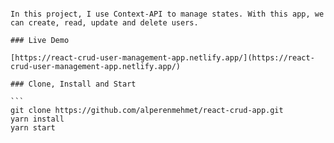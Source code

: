 ````## React CRUD App

In this project, I use Context-API to manage states. With this app, we can create, read, update and delete users.

### Live Demo

[https://react-crud-user-management-app.netlify.app/](https://react-crud-user-management-app.netlify.app/)

### Clone, Install and Start

```
git clone https://github.com/alperenmehmet/react-crud-app.git
yarn install
yarn start
```````

